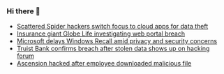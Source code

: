 ### Hi there 👋

<!--START_SECTION:feed-->
* [Scattered Spider hackers switch focus to cloud apps for data theft](https://www.bleepingcomputer.com/news/security/scattered-spider-hackers-switch-focus-to-cloud-apps-for-data-theft/)
* [Insurance giant Globe Life investigating web portal breach](https://www.bleepingcomputer.com/news/security/insurance-giant-globe-life-investigating-web-portal-breach/)
* [Microsoft delays Windows Recall amid privacy and security concerns](https://www.bleepingcomputer.com/news/microsoft/microsoft-delays-windows-recall-amid-privacy-and-security-concerns/)
* [Truist Bank confirms breach after stolen data shows up on hacking forum](https://www.bleepingcomputer.com/news/security/truist-bank-confirms-data-breach-after-stolen-data-shows-up-on-hacking-forum/)
* [Ascension hacked after employee downloaded malicious file](https://www.bleepingcomputer.com/news/security/ascension-hacked-after-employee-downloaded-malicious-file/)
<!--END_SECTION:feed-->

<!--
**frankenk/frankenk** is a ✨ _special_ ✨ repository because its `README.md` (this file) appears on your GitHub profile.

Here are some ideas to get you started:

- 🔭 I’m currently working on ...
- 🌱 I’m currently learning ...
- 👯 I’m looking to collaborate on ...
- 🤔 I’m looking for help with ...
- 💬 Ask me about ...
- 📫 How to reach me: ...
- 😄 Pronouns: ...
- ⚡ Fun fact: ...
-->




